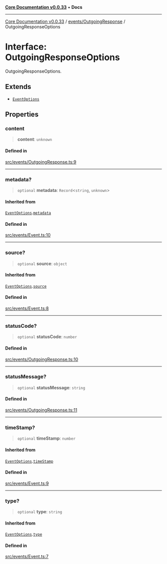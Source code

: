 [**Core Documentation v0.0.33**](../../../README.md) • **Docs**

***

[Core Documentation v0.0.33](../../../modules.md) / [events/OutgoingResponse](../README.md) / OutgoingResponseOptions

# Interface: OutgoingResponseOptions

OutgoingResponseOptions.

## Extends

- [`EventOptions`](../../Event/interfaces/EventOptions.md)

## Properties

### content

> **content**: `unknown`

#### Defined in

[src/events/OutgoingResponse.ts:9](https://github.com/stonemjs/core/blob/08021ed6e90932028c37aa9d72d99b714efcda42/src/events/OutgoingResponse.ts#L9)

***

### metadata?

> `optional` **metadata**: `Record`\<`string`, `unknown`\>

#### Inherited from

[`EventOptions`](../../Event/interfaces/EventOptions.md).[`metadata`](../../Event/interfaces/EventOptions.md#metadata)

#### Defined in

[src/events/Event.ts:10](https://github.com/stonemjs/core/blob/08021ed6e90932028c37aa9d72d99b714efcda42/src/events/Event.ts#L10)

***

### source?

> `optional` **source**: `object`

#### Inherited from

[`EventOptions`](../../Event/interfaces/EventOptions.md).[`source`](../../Event/interfaces/EventOptions.md#source)

#### Defined in

[src/events/Event.ts:8](https://github.com/stonemjs/core/blob/08021ed6e90932028c37aa9d72d99b714efcda42/src/events/Event.ts#L8)

***

### statusCode?

> `optional` **statusCode**: `number`

#### Defined in

[src/events/OutgoingResponse.ts:10](https://github.com/stonemjs/core/blob/08021ed6e90932028c37aa9d72d99b714efcda42/src/events/OutgoingResponse.ts#L10)

***

### statusMessage?

> `optional` **statusMessage**: `string`

#### Defined in

[src/events/OutgoingResponse.ts:11](https://github.com/stonemjs/core/blob/08021ed6e90932028c37aa9d72d99b714efcda42/src/events/OutgoingResponse.ts#L11)

***

### timeStamp?

> `optional` **timeStamp**: `number`

#### Inherited from

[`EventOptions`](../../Event/interfaces/EventOptions.md).[`timeStamp`](../../Event/interfaces/EventOptions.md#timestamp)

#### Defined in

[src/events/Event.ts:9](https://github.com/stonemjs/core/blob/08021ed6e90932028c37aa9d72d99b714efcda42/src/events/Event.ts#L9)

***

### type?

> `optional` **type**: `string`

#### Inherited from

[`EventOptions`](../../Event/interfaces/EventOptions.md).[`type`](../../Event/interfaces/EventOptions.md#type)

#### Defined in

[src/events/Event.ts:7](https://github.com/stonemjs/core/blob/08021ed6e90932028c37aa9d72d99b714efcda42/src/events/Event.ts#L7)
